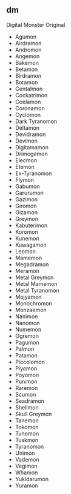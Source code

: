 ## dm
Digital Monster Original

- Agumon
- Airdramon
- Andromon
- Angemon
- Bakemon
- Betamon
- Birdramon
- Botamon
- Centalmon
- Cockatrimon
- Coelamon
- Coronamon
- Cyclomon
- Dark Tyranomon
- Deltamon
- Devidramon
- Devimon
- Digitamamon
- Drimogemon
- Elecmon
- Etemon
- Ex-Tyranomon
- Flymon
- Gabumon
- Garurumon
- Gazimon
- Giromon
- Gizamon
- Greymon
- Kabuterimon
- Koromon
- Kunemon
- Kuwagamon
- Leomon
- Mamemon
- Megadramon
- Meramon
- Metal Greymon
- Metal Mamemon
- Metal Tyranomon
- Mojyamon
- Monochromon
- Monzaemon
- Nanimon
- Nanomon
- Numemon
- Ogremon
- Pagumon
- Palmon
- Patamon
- Piccolomon
- Piyomon
- Poyomon
- Punimon
- Raremon
- Scumon
- Seadramon
- Shellmon
- Skull Greymon
- Tanemon
- Tokomon
- Tunomon
- Tuskmon
- Tyranomon
- Unimon
- Vademon
- Vegimon
- Whamon
- Yukidarumon
- Yuramon
